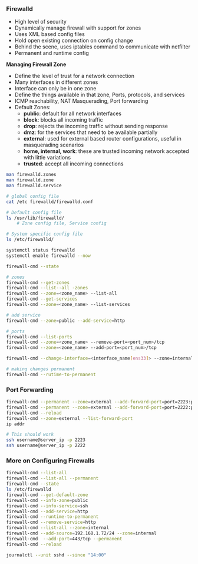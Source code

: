### Firewalld
- High level of security 
- Dynamically manage firewall with support for zones
- Uses XML based config files
- Hold open existing connection on config change
- Behind the scene, uses iptables command to communicate with netfilter
- Permanent and runtime config

**Managing Firewall Zone**

- Define the level of trust for a network connection
- Many interfaces in different zones
- Interface can only be in one zone
- Define the things available in that zone, Ports, protocols, and services
- ICMP reachability, NAT Masquerading, Port forwarding
- Default Zones:
    - __public__: default for all network interfaces
    - __block__: blocks all incoming traffic
    - __drop__: rejects the incoming traffic without sending response
    - __dmz__: for the services that need to be available partially
    - __external__: used for external based router configurations, useful in masquerading scenarios
    - __home, internal, work__: these are trusted incoming network accepted with little variations
    - __trusted__: accept all incoming connections

```bash
man firewalld.zones
man firewalld.zone
man firewalld.service

# global config file
cat /etc firewalld/firewalld.conf

# Default config file
ls /usr/lib/firewalld/
    # Zone config file, Service config

# System specific config file
ls /etc/firewalld/

systemctl status firewalld
systemctl enable firewalld --now

firewall-cmd --state

# zones
firewall-cmd --get-zones
firewall-cmd --list--all -zones
firewall-cmd --zone=<zone_name> --list-all
firewall-cmd --get-services
firewall-cmd --zone=<zone_name> --list-services

# add service
firewall-cmd --zone=public --add-service=http

# ports
firewall-cmd --list-ports
firewall-cmd --zone=<zone_name> --remove-port=<port_num>/tcp
firewall-cmd --zone=<zone_name> --add-port=<port_num>/tcp

firewall-cmd --change-interface=<interface_name[ens33]> --zone=internal

# making changes permanent
firewall-cmd --rutime-to-permanent
```

### Port Forwarding
```bash
firewall-cmd --permanent --zone=external --add-forward-port=port=2223:proto=tcp:toport=22:toaddr=192.168.43.5
firewall-cmd --permanent --zone=external --add-forward-port=port=2222:proto=tcp:toport=22:toaddr=
firewall-cmd --reload
firewall-cmd --zone=external --list-forward-port
ip addr

# This should work
ssh username@server_ip -p 2223
ssh username@server_ip -p 2222
```


### More on Configuring Firewalls

```bash
firewall-cmd --list-all 
firewall-cmd --list-all --permanent
firewall-cmd --state
ls /etc/firewalld
firewall-cmd --get-default-zone
firewall-cmd --info-zone=public
firewall-cmd --info-service=ssh
firewall-cmd --add-service=http
firewall-cmd --runtime-to-permanent
firewall-cmd --remove-service=http
firewall-cmd --list-all --zone=internal
firewall-cmd --add-source=192.168.1.72/24 --zone=internal
firewall-cmd  --add-port=443/tcp --permanent
firewall-cmd --reload 

journalctl --unit sshd --since "14:00"
```
